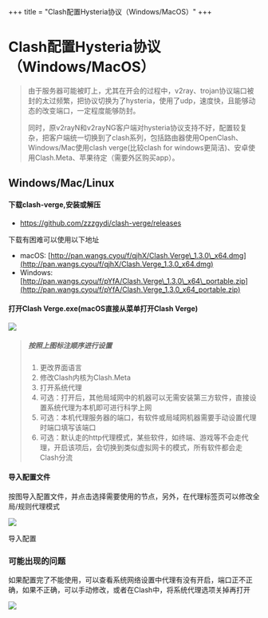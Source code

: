 +++
title = "Clash配置Hysteria协议（Windows/MacOS）"
+++
# Clash配置Hysteria协议（Windows/MacOS）

> 由于服务器可能被盯上，尤其在开会的过程中，v2ray、trojan协议端口被封的太过频繁，把协议切换为了hysteria，使用了udp，速度快，且能够动态的改变端口，一定程度能够防封。
> 
> 同时，原v2rayN和v2rayNG客户端对hysteria协议支持不好，配置较复杂，把客户端统一切换到了clash系列，包括路由器使用OpenClash、Windows/Mac使用clash verge(比较clash for windows更简洁)、安卓使用Clash.Meta、苹果待定（需要外区购买app）。

## Windows/Mac/Linux

#### 下载clash-verge,安装或解压

-   https://github.com/zzzgydi/clash-verge/releases

下载有困难可以使用以下地址

-   macOS: [http://pan.wangs.cyou/f/qjhX/Clash.Verge\_1.3.0\_x64.dmg](http://pan.wangs.cyou/f/qjhX/Clash.Verge_1.3.0_x64.dmg)
-   Windows: [http://pan.wangs.cyou/f/pYfA/Clash.Verge\_1.3.0\_x64\_portable.zip](http://pan.wangs.cyou/f/pYfA/Clash.Verge_1.3.0_x64_portable.zip)

#### 打开Clash Verge.exe(macOS直接从菜单打开Clash Verge)

![](/vpn/clash-verge/clash_verge_2npqpv5cc9.png)

> ##### 按照上图标注顺序进行设置
> 
> 1.  更改界面语言
> 2.  修改Clash内核为Clash.Meta
> 3.  打开系统代理
> 4.  可选：打开后，其他局域网中的机器可以无需安装第三方软件，直接设置系统代理为本机即可进行科学上网
> 5.  可选：本机代理服务器的端口，有软件或局域网机器需要手动设置代理时端口填写该端口
> 6.  可选：默认走的http代理模式，某些软件，如终端、游戏等不会走代理，开启该项后，会切换到类似虚拟网卡的模式，所有软件都会走Clash分流

#### 导入配置文件

按图导入配置文件，并点击选择需要使用的节点，另外，在代理标签页可以修改全局/规则代理模式

![](/vpn/clash-verge/clash_verge_p9wluuj9bg.gif)

导入配置

### 可能出现的问题

如果配置完了不能使用，可以查看系统网络设置中代理有没有开启，端口正不正确，如果不正确，可以手动修改，或者在Clash中，将系统代理选项关掉再打开

![](/vpn/clash-verge/系统网络代理.png)